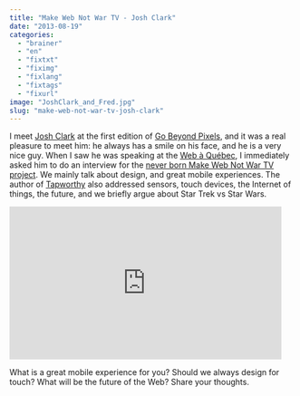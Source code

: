 ```yaml
---
title: "Make Web Not War TV - Josh Clark"
date: "2013-08-19"
categories: 
  - "brainer"
  - "en"
  - "fixtxt"
  - "fiximg"
  - "fixlang"
  - "fixtags"
  - "fixurl"
image: "JoshClark_and_Fred.jpg"
slug: "make-web-not-war-tv-josh-clark"
---
```


I meet [Josh Clark](https://globalmoxie.com/) at the first edition of [Go Beyond Pixels](https://gobeyondpixels.com/), and it was a real pleasure to meet him: he always has a smile on his face, and he is a very nice guy. When I saw he was speaking at the [Web à Québec](https://webaquebec.org/), I immediately asked him to do an interview for the [never born Make Web Not War TV project](https://fred.dev/make-web-not-war-tv-an-unfinished-project/ "Make Web Not War TV – An unfinished project"). We mainly talk about design, and great mobile experiences. The author of [Tapworthy](https://www.amazon.ca/gp/product/1449381650/ref=as_li_ss_tl?ie=UTF8&camp=15121&creative=390961&creativeASIN=1449381650&linkCode=as2&tag=outofcomzon-20) also addressed sensors, touch devices, the Internet of things, the future, and we briefly argue about Star Trek vs Star Wars.

<iframe src="https://www.youtube.com/embed/EKl-NHcqVD4?feature=oembed" width="480" height="270" frameborder="0" allowfullscreen="allowfullscreen"></iframe>

What is a great mobile experience for you? Should we always design for touch? What will be the future of the Web? Share your thoughts.
